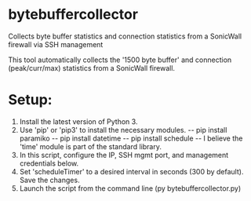 # bytebuffercollector
Collects byte buffer statistics and connection statistics from a SonicWall firewall via SSH management

This tool automatically collects the '1500 byte buffer' and connection (peak/curr/max) statistics from a SonicWall firewall.

# Setup:
 1. Install the latest version of Python 3.
 2. Use 'pip' or 'pip3' to install the necessary modules.
	-- pip install paramiko
	-- pip install datetime
	-- pip install schedule
	-- I believe the 'time' module is part of the standard library.
 3. In this script, configure the IP, SSH mgmt port, and management credentials below.
 4. Set 'scheduleTimer' to a desired interval in seconds (300 by default). Save the changes.
 5. Launch the script from the command line (py bytebuffercollector.py)
